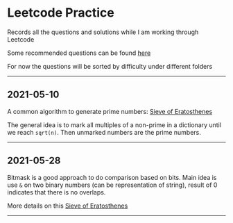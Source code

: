 # Leetcode Practice

Records all the questions and solutions while I am working through Leetcode

Some recommended questions can be found [here](https://github.com/diqing-SHU/leetcode-practice/blob/master/index.md)

For now the questions will be sorted by difficulty under different folders

---

## 2021-05-10

A common algorithm to generate prime numbers: [Sieve of Eratosthenes](https://en.wikipedia.org/wiki/Sieve_of_Eratosthenes)

The general idea is to mark all multiples of a non-prime in a dictionary until we reach `sqrt(n)`. Then unmarked numbers are the prime numbers.

---

## 2021-05-28

Bitmask is a good approach to do comparison based on bits. Main idea is use `&` on two binary numbers (can be representation of string), result of 0 indicates that there is no overlaps.

More details on this [Sieve of Eratosthenes](https://dev.to/somedood/bitmasks-a-very-esoteric-and-impractical-way-of-managing-booleans-1hlf)

---